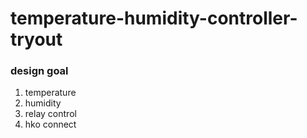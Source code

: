 # temperature-humidity-controller-tryout

### design goal
1. temperature
1. humidity
1. relay control
1. hko connect

